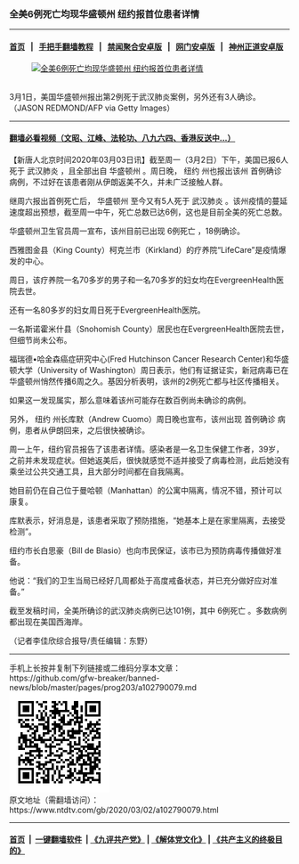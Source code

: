 ### 全美6例死亡均现华盛顿州 纽约报首位患者详情
------------------------

#### [首页](https://github.com/gfw-breaker/banned-news/blob/master/README.md) &nbsp;&nbsp;|&nbsp;&nbsp; [手把手翻墙教程](https://github.com/gfw-breaker/guides/wiki) &nbsp;&nbsp;|&nbsp;&nbsp; [禁闻聚合安卓版](https://github.com/gfw-breaker/bn-android) &nbsp;&nbsp;|&nbsp;&nbsp; [网门安卓版](https://github.com/oGate2/oGate) &nbsp;&nbsp;|&nbsp;&nbsp; [神州正道安卓版](https://github.com/SzzdOgate/update) 



<div><div class="featured_image">
 <a href="https://i.ntdtv.com/assets/uploads/2020/03/Untitled.jpg" target="_blank">
  <figure>
   <img alt="全美6例死亡均现华盛顿州 纽约报首位患者详情" src="https://i.ntdtv.com/assets/uploads/2020/03/Untitled-800x450.jpg"/>
  </figure><br/>
 </a>
 <span class="caption">
  3月1日，美国华盛顿州报出第2例死于武汉肺炎案例，另外还有3人确诊。（JASON REDMOND/AFP via Getty Images）
 </span>
</div>
</div><hr/>

#### [翻墙必看视频（文昭、江峰、法轮功、八九六四、香港反送中...）](https://github.com/gfw-breaker/banned-news/blob/master/pages/link3.md)

<div><div class="post_content" itemprop="articleBody">
 <p>
  【新唐人北京时间2020年03月03日讯】截至周一（3月2日）下午，美国已报6人死于
  <ok href="https://www.ntdtv.com/gb/武汉肺炎.htm">
   武汉肺炎
  </ok>
  ，且全部出自
  <ok href="https://www.ntdtv.com/gb/华盛顿州.htm">
   华盛顿州
  </ok>
  。周日晚，
  <ok href="https://www.ntdtv.com/gb/纽约.htm">
   纽约
  </ok>
  州也报出该州
  <ok href="https://www.ntdtv.com/gb/首例确诊.htm">
   首例确诊
  </ok>
  病例，不过好在该患者刚从伊朗返美不久，并未广泛接触人群。
 </p>
 <p>
  继周六报出首例死亡后，
  <ok href="https://www.ntdtv.com/gb/华盛顿州.htm">
   华盛顿州
  </ok>
  至今又有5人死于
  <ok href="https://www.ntdtv.com/gb/武汉肺炎.htm">
   武汉肺炎
  </ok>
  。该州疫情的蔓延速度超出预想，截至周一中午，死亡总数已达6例，这也是目前全美的死亡总数。
 </p>
 <p>
  华盛顿州卫生官员周一宣布，该州目前已出现
  <ok href="https://www.ntdtv.com/gb/6例死亡.htm">
   6例死亡
  </ok>
  ，18例确诊。
 </p>
 <p>
  西雅图金县（King County）柯克兰市（Kirkland）的疗养院“LifeCare”是疫情爆发的中心。
 </p>
 <p>
  周日，该疗养院一名70多岁的男子和一名70多岁的妇女均在EvergreenHealth医院去世。
 </p>
 <p>
  还有一名80多岁的妇女周日死于EvergreenHealth医院。
 </p>
 <p>
  一名斯诺霍米什县（Snohomish County）居民也在EvergreenHealth医院去世，但细节尚未公布。
 </p>
 <p>
  福瑞德•哈金森癌症研究中心(Fred Hutchinson Cancer Research Center)和华盛顿大学（University of Washington）周日表示，他们有证据证实，新冠病毒已在华盛顿州悄然传播6周之久。基因分析表明，该州的2例死亡都与社区传播相关。
 </p>
 <p>
  如果这一发现属实，那么意味着该州可能存在数百例尚未确诊的病例。
 </p>
 <p>
  另外，
  <ok href="https://www.ntdtv.com/gb/纽约.htm">
   纽约
  </ok>
  州长库默（Andrew Cuomo）周日晚也宣布，该州出现
  <ok href="https://www.ntdtv.com/gb/首例确诊.htm">
   首例确诊
  </ok>
  病例，患者从伊朗回来，之后很快被确诊。
 </p>
 <p>
  周一上午，纽约官员报告了该患者详情。感染者是一名卫生保健工作者，39岁，之前并未发现症状。但她返美后，很快就感觉不适并接受了病毒检测，此后她没有乘坐过公共交通工具，且大部分时间都在自我隔离。
 </p>
 <p>
  她目前仍在自己位于曼哈顿（Manhattan）的公寓中隔离，情况不错，预计可以康复。
 </p>
 <p>
  库默表示，好消息是，该患者采取了预防措施，“她基本上是在家里隔离，去接受检测”。
 </p>
 <p>
  纽约市长白思豪（Bill de Blasio）也向市民保证，该市已为预防病毒传播做好准备。
 </p>
 <p>
  他说：“我们的卫生当局已经好几周都处于高度戒备状态，并已充分做好应对准备。”
 </p>
 <p>
  截至发稿时间，全美所确诊的武汉肺炎病例已达101例，其中
  <ok href="https://www.ntdtv.com/gb/6例死亡.htm">
   6例死亡
  </ok>
  。多数病例都出现在美国西海岸。
 </p>
 <p>
  （记者李佳欣综合报导/责任编辑：东野）
 </p>
 <div class="single_ad">
 </div>
</div>
</div>
<hr/>
手机上长按并复制下列链接或二维码分享本文章：<br/>
https://github.com/gfw-breaker/banned-news/blob/master/pages/prog203/a102790079.md <br/>
<a href='https://github.com/gfw-breaker/banned-news/blob/master/pages/prog203/a102790079.md'><img src='https://github.com/gfw-breaker/banned-news/blob/master/pages/prog203/a102790079.md.png'/></a> <br/>
原文地址（需翻墙访问）：https://www.ntdtv.com/gb/2020/03/02/a102790079.html


------------------------
#### [首页](https://github.com/gfw-breaker/banned-news/blob/master/README.md) &nbsp;|&nbsp; [一键翻墙软件](https://github.com/gfw-breaker/nogfw/blob/master/README.md) &nbsp;| [《九评共产党》](https://github.com/gfw-breaker/9ping.md/blob/master/README.md#九评之一评共产党是什么) | [《解体党文化》](https://github.com/gfw-breaker/jtdwh.md/blob/master/README.md) | [《共产主义的终极目的》](https://github.com/gfw-breaker/gczydzjmd.md/blob/master/README.md)


<img src='http://gfw-breaker.win/banned-news/pages/prog203/a102790079.md' width='0px' height='0px'/>